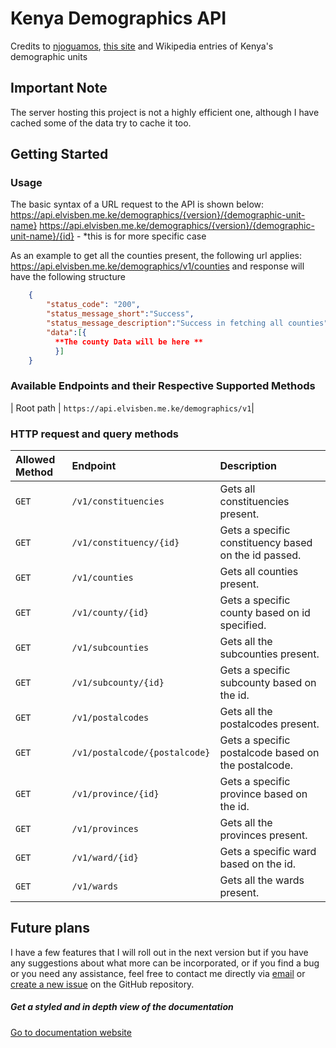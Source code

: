 # Kenya Demographics API

Credits to <a href="https://github.com/njoguamos/kenya-demographics-units">njoguamos</a>, <a href="https://geo.mycyber.org/kenya" target="_blank">this site</a> and Wikipedia entries of Kenya's demographic units

## Important Note
The server hosting this project is not a highly efficient one, although I have cached some of the data try to cache it too.

## Getting Started

### Usage

The basic syntax of a URL request to the API is shown below:
https://api.elvisben.me.ke/demographics/{version}/{demographic-unit-name}
https://api.elvisben.me.ke/demographics/{version}/{demographic-unit-name}/{id} - *this is for more specific case

As an example to get all the counties present, the following url applies:
https://api.elvisben.me.ke/demographics/v1/counties and response will have the following structure

```json
    {
        "status_code": "200",
        "status_message_short":"Success",
        "status_message_description":"Success in fetching all counties",
        "data":[{
          **The county Data will be here **
          }]
    }
```


### Available Endpoints and their Respective Supported Methods

| Root path | `https://api.elvisben.me.ke/demographics/v1`|

### HTTP request and query methods

| Allowed Method | Endpoint | Description |
| :-- | :-- | :--
| `GET` | `/v1/constituencies` | Gets all constituencies present.|
| `GET` | `/v1/constituency/{id}` | Gets a specific constituency based on the id passed. |
| `GET` | `/v1/counties` | Gets all counties present. |
| `GET` | `/v1/county/{id}` | Gets a specific county based on id specified. |
| `GET` | `/v1/subcounties` | Gets all the subcounties present. |
| `GET` | `/v1/subcounty/{id}` | Gets a specific subcounty based on the id. |
| `GET` | `/v1/postalcodes` | Gets all the postalcodes present. |
| `GET` | `/v1/postalcode/{postalcode}` | Gets a specific postalcode based on the postalcode. |
| `GET` | `/v1/province/{id}` | Gets a specific province based on the id. |
| `GET` | `/v1/provinces` | Gets all the provinces present. |
| `GET` | `/v1/ward/{id}` | Gets a specific ward based on the id. |
| `GET` | `/v1/wards` | Gets all the wards present. |

## Future plans  
I have a few features that I will roll out in the next version but if you have any suggestions about what more can be incorporated, or if you find a bug or you need any assistance, feel free to contact me directly via [email](mailto:hello@elvisben.me.ke) or [create a new issue](https://github.com/xlvisben/kenyaDemographicsAPI/issues) on the GitHub repository.


##### Get a styled and in depth view of the documentation
[Go to documentation website](https://api.elvisben.me.ke/demographics/v1/)
